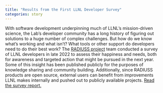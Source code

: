 ```yaml
---
title: "Results from the First LLNL Developer Survey"
categories: story
---
```


With software development underpinning much of LLNL’s mission-driven science, the Lab’s developer community has a long history of figuring out solutions to a huge number of complex challenges. But how do we know what’s working and what isn’t? What tools or other support do developers need to do their best work? The [RADIUSS project](https://software.llnl.gov/radiuss/) team conducted a survey of LLNL developers in late 2022 to assess their happiness and needs, both for awareness and targeted action that might be pursued in the next year. Some of this insight has been published publicly for the purposes of knowledge sharing and community building. Additionally, since RADIUSS products are open source, external users can benefit from improvements LLNL makes internally and pushed out to publicly available projects. [Read the survey report.](https://software.llnl.gov/radiuss/2023/02/08/first-developer-survey/)
